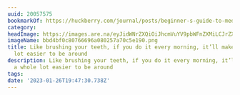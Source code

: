 ```yaml
---
uuid: 20057575
bookmarkOf: https://huckberry.com/journal/posts/beginner-s-guide-to-meditation
category:
headImage: https://images.are.na/eyJidWNrZXQiOiJhcmVuYV9pbWFnZXMiLCJrZXkiOiIyMDA1NzU3NS9vcmlnaW5hbF9iYmQ0YmYwYzgwNzY2Njk2YTA4MDI1N2E3MGM1ZTE5MC5wbmciLCJlZGl0cyI6eyJyZXNpemUiOnsid2lkdGgiOjEyMDAsImhlaWdodCI6MTIwMCwiZml0IjoiaW5zaWRlIiwid2l0aG91dEVubGFyZ2VtZW50Ijp0cnVlfSwid2VicCI6eyJxdWFsaXR5Ijo5MH0sImpwZWciOnsicXVhbGl0eSI6OTB9LCJyb3RhdGUiOm51bGx9fQ==?bc=0
imageName: bbd4bf0c80766696a080257a70c5e190.png
title: Like brushing your teeth, if you do it every morning, it’ll make you a whole
  lot easier to be around
description: Like brushing your teeth, if you do it every morning, it’ll make you
  a whole lot easier to be around
tags:
date: '2023-01-26T19:47:30.738Z'
---
```

